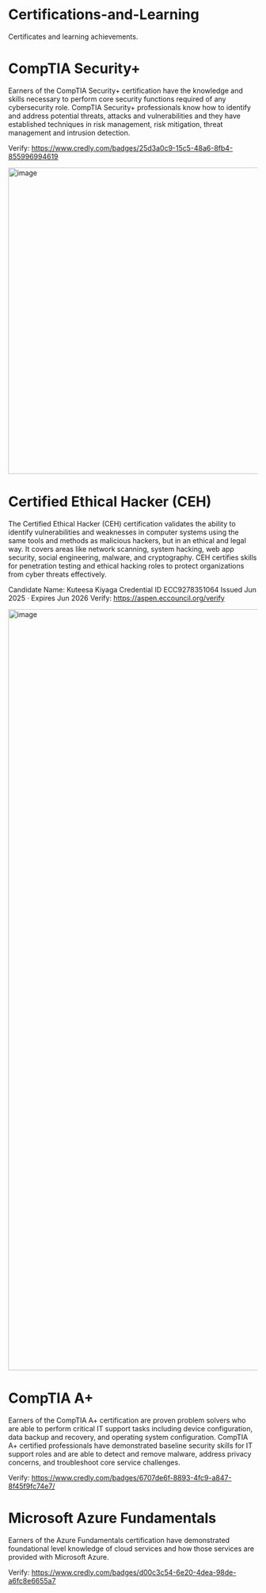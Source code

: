 # Certifications-and-Learning
Certificates and learning achievements.  

# CompTIA Security+

Earners of the CompTIA Security+ certification have the knowledge and skills necessary to perform core security functions required of any cybersecurity role. CompTIA Security+ professionals know how to identify and address potential threats, attacks and vulnerabilities and they have established techniques in risk management, risk mitigation, threat management and intrusion detection.

Verify: https://www.credly.com/badges/25d3a0c9-15c5-48a6-8fb4-855996994619

<img width="800" height="618" alt="image" src="https://github.com/user-attachments/assets/0ad3a48f-c49d-4cf3-bb86-bf2947c36fdf" />

# Certified Ethical Hacker (CEH)

The Certified Ethical Hacker (CEH) certification validates the ability to identify vulnerabilities and weaknesses in computer systems using the same tools and methods as malicious hackers, but in an ethical and legal way. It covers areas like network scanning, system hacking, web app security, social engineering, malware, and cryptography. CEH certifies skills for penetration testing and ethical hacking roles to protect organizations from cyber threats effectively.

Candidate Name: Kuteesa Kiyaga
Credential ID ECC9278351064
Issued Jun 2025 · Expires Jun 2026
Verify: https://aspen.eccouncil.org/verify

<img width="1942" height="1536" alt="image" src="https://github.com/user-attachments/assets/177b8842-fcd5-4835-ac58-9a4d57459269" />

# CompTIA A+
Earners of the CompTIA A+ certification are proven problem solvers who are able to perform critical IT support tasks including device configuration, data backup and recovery, and operating system configuration. CompTIA A+ certified professionals have demonstrated baseline security skills for IT support roles and are able to detect and remove malware, address privacy concerns, and troubleshoot core service challenges.

Verify: https://www.credly.com/badges/6707de6f-8893-4fc9-a847-8f45f9fc74e7/

# Microsoft Azure Fundamentals
Earners of the Azure Fundamentals certification have demonstrated foundational level knowledge of cloud services and how those services are provided with Microsoft Azure.

Verify: https://www.credly.com/badges/d00c3c54-6e20-4dea-98de-a6fc8e6655a7
